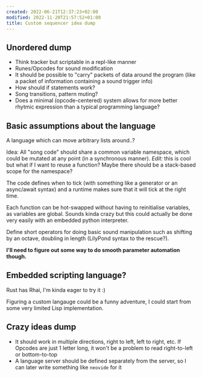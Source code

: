```yaml
---
created: 2022-06-21T12:37:23+02:00
modified: 2022-11-20T21:57:52+01:00
title: Custom sequencer idea dump
---
```


## Unordered dump

- Think tracker but scriptable in a repl-like manner
- Runes/Opcodes for sound modification
- It should be possible to "carry" packets of data around the program (like a packet of information containing a sound trigger info)
- How should if statements work?
- Song transitions, pattern muting?
- Does a minimal (opcode-centered) system allows for more better rhytmic expression than a typical programming language?

## Basic assumptions about the language

A language which can move arbitrary lists around..?

Idea: All "song code" should share a common variable namespace, which could be mutated
at any point (in a synchronous manner). *Edit:* this is cool but what if I want
to reuse a function? Maybe there should be a stack-based scope for the namespace?

The code defines when to tick (with something like a generator or an async/await syntax)
and a runtime makes sure that it will tick at the right time.

Each function can be hot-swapped without having to reinitialise variables, as variables 
are global. Sounds kinda crazy but this could actually be done very easily with
an embedded python interpreter.

Define short operators for doing basic sound manipulation such as
shifting by an octave, doubling in length (LilyPond syntax to the rescue?).

**I'll need to figure out some way to do smooth parameter automation though.**

## Embedded scripting language?

Rust has Rhai, I'm kinda eager to try it :)

Figuring a custom langauge could be a funny adventure,
I could start from some very limited Lisp implementation.

## Crazy ideas dump

- It should work in multiple directions, right to left, left to right, etc. If Opcodes are just 1 letter long, it won't be a problem to read right-to-left or bottom-to-top
- A language server should be defined separately from the server, so I can later write something like `neovide` for it
